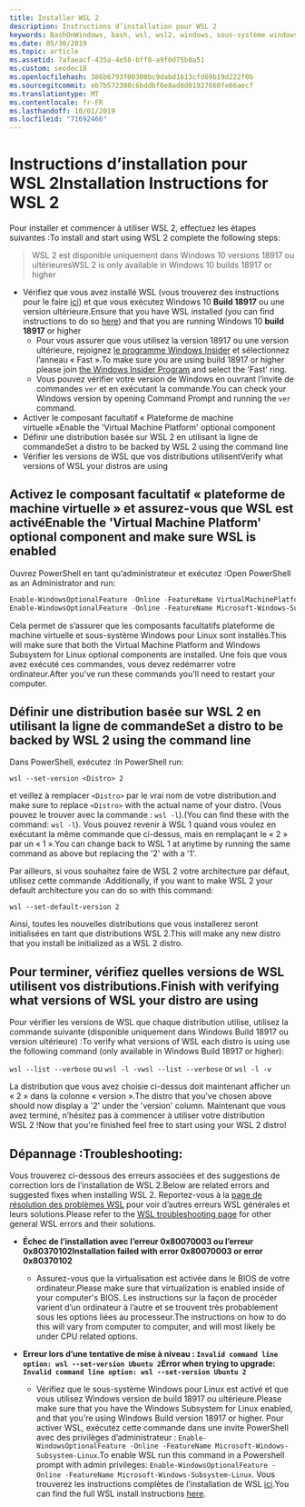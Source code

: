 ```yaml
---
title: Installer WSL 2
description: Instructions d’installation pour WSL 2
keywords: BashOnWindows, bash, wsl, wsl2, windows, sous-système windows pour linux, sous-système windows, ubuntu, debian, suse, windows 10, installation
ms.date: 05/30/2019
ms.topic: article
ms.assetid: 7afaeacf-435a-4e58-bff0-a9f0d75b8a51
ms.custom: seodec18
ms.openlocfilehash: 386b6793f00300bc9dabd1613cfd69b19d222f0b
ms.sourcegitcommit: eb7b572388c6bddbf6e8ad8d01927660fe66aecf
ms.translationtype: MT
ms.contentlocale: fr-FR
ms.lasthandoff: 10/01/2019
ms.locfileid: "71692466"
---
```

# <a name="installation-instructions-for-wsl-2"></a><span data-ttu-id="8799b-104">Instructions d’installation pour WSL 2</span><span class="sxs-lookup"><span data-stu-id="8799b-104">Installation Instructions for WSL 2</span></span>

<span data-ttu-id="8799b-105">Pour installer et commencer à utiliser WSL 2, effectuez les étapes suivantes :</span><span class="sxs-lookup"><span data-stu-id="8799b-105">To install and start using WSL 2 complete the following steps:</span></span>

> <span data-ttu-id="8799b-106">WSL 2 est disponible uniquement dans Windows 10 versions 18917 ou ultérieures</span><span class="sxs-lookup"><span data-stu-id="8799b-106">WSL 2 is only available in Windows 10 builds 18917 or higher</span></span>

- <span data-ttu-id="8799b-107">Vérifiez que vous avez installé WSL (vous trouverez des instructions pour le faire [ici](./install-win10.md)) et que vous exécutez Windows 10 **Build 18917** ou une version ultérieure.</span><span class="sxs-lookup"><span data-stu-id="8799b-107">Ensure that you have WSL installed (you can find instructions to do so [here](./install-win10.md)) and that you are running Windows 10 **build 18917** or higher</span></span>
   - <span data-ttu-id="8799b-108">Pour vous assurer que vous utilisez la version 18917 ou une version ultérieure, rejoignez [le programme Windows Insider](https://insider.windows.com/en-us/) et sélectionnez l’anneau « Fast ».</span><span class="sxs-lookup"><span data-stu-id="8799b-108">To make sure you are using build 18917 or higher please join [the Windows Insider Program](https://insider.windows.com/en-us/) and select the 'Fast' ring.</span></span> 
   - <span data-ttu-id="8799b-109">Vous pouvez vérifier votre version de Windows en ouvrant l’invite de commandes `ver` et en exécutant la commande.</span><span class="sxs-lookup"><span data-stu-id="8799b-109">You can check your Windows version by opening Command Prompt and running the `ver` command.</span></span>
- <span data-ttu-id="8799b-110">Activer le composant facultatif « Plateforme de machine virtuelle »</span><span class="sxs-lookup"><span data-stu-id="8799b-110">Enable the 'Virtual Machine Platform' optional component</span></span>
- <span data-ttu-id="8799b-111">Définir une distribution basée sur WSL 2 en utilisant la ligne de commande</span><span class="sxs-lookup"><span data-stu-id="8799b-111">Set a distro to be backed by WSL 2 using the command line</span></span>
- <span data-ttu-id="8799b-112">Vérifier les versions de WSL que vos distributions utilisent</span><span class="sxs-lookup"><span data-stu-id="8799b-112">Verify what versions of WSL your distros are using</span></span>

## <a name="enable-the-virtual-machine-platform-optional-component-and-make-sure-wsl-is-enabled"></a><span data-ttu-id="8799b-113">Activez le composant facultatif « plateforme de machine virtuelle » et assurez-vous que WSL est activé</span><span class="sxs-lookup"><span data-stu-id="8799b-113">Enable the 'Virtual Machine Platform' optional component and make sure WSL is enabled</span></span>

<span data-ttu-id="8799b-114">Ouvrez PowerShell en tant qu’administrateur et exécutez :</span><span class="sxs-lookup"><span data-stu-id="8799b-114">Open PowerShell as an Administrator and run:</span></span>

```powershell
Enable-WindowsOptionalFeature -Online -FeatureName VirtualMachinePlatform
Enable-WindowsOptionalFeature -Online -FeatureName Microsoft-Windows-Subsystem-Linux
```

<span data-ttu-id="8799b-115">Cela permet de s’assurer que les composants facultatifs plateforme de machine virtuelle et sous-système Windows pour Linux sont installés.</span><span class="sxs-lookup"><span data-stu-id="8799b-115">This will make sure that both the Virtual Machine Platform and Windows Subsystem for Linux optional components are installed.</span></span> <span data-ttu-id="8799b-116">Une fois que vous avez exécuté ces commandes, vous devez redémarrer votre ordinateur.</span><span class="sxs-lookup"><span data-stu-id="8799b-116">After you've run these commands you'll need to restart your computer.</span></span> 

## <a name="set-a-distro-to-be-backed-by-wsl-2-using-the-command-line"></a><span data-ttu-id="8799b-117">Définir une distribution basée sur WSL 2 en utilisant la ligne de commande</span><span class="sxs-lookup"><span data-stu-id="8799b-117">Set a distro to be backed by WSL 2 using the command line</span></span>

<span data-ttu-id="8799b-118">Dans PowerShell, exécutez :</span><span class="sxs-lookup"><span data-stu-id="8799b-118">In PowerShell run:</span></span>

`wsl --set-version <Distro> 2`

<span data-ttu-id="8799b-119">et veillez à remplacer `<Distro>` par le vrai nom de votre distribution.</span><span class="sxs-lookup"><span data-stu-id="8799b-119">and make sure to replace `<Distro>` with the actual name of your distro.</span></span> <span data-ttu-id="8799b-120">(Vous pouvez le trouver avec la commande : `wsl -l`).</span><span class="sxs-lookup"><span data-stu-id="8799b-120">(You can find these with the command: `wsl -l`).</span></span> <span data-ttu-id="8799b-121">Vous pouvez revenir à WSL 1 quand vous voulez en exécutant la même commande que ci-dessus, mais en remplaçant le « 2 » par un « 1 ».</span><span class="sxs-lookup"><span data-stu-id="8799b-121">You can change back to WSL 1 at anytime by running the same command as above but replacing the '2' with a '1'.</span></span>

<span data-ttu-id="8799b-122">Par ailleurs, si vous souhaitez faire de WSL 2 votre architecture par défaut, utilisez cette commande :</span><span class="sxs-lookup"><span data-stu-id="8799b-122">Additionally, if you want to make WSL 2 your default architecture you can do so with this command:</span></span>

`wsl --set-default-version 2`

<span data-ttu-id="8799b-123">Ainsi, toutes les nouvelles distributions que vous installerez seront initialisées en tant que distributions WSL 2.</span><span class="sxs-lookup"><span data-stu-id="8799b-123">This will make any new distro that you install be initialized as a WSL 2 distro.</span></span>

## <a name="finish-with-verifying-what-versions-of-wsl-your-distro-are-using"></a><span data-ttu-id="8799b-124">Pour terminer, vérifiez quelles versions de WSL utilisent vos distributions.</span><span class="sxs-lookup"><span data-stu-id="8799b-124">Finish with verifying what versions of WSL your distro are using</span></span>

<span data-ttu-id="8799b-125">Pour vérifier les versions de WSL que chaque distribution utilise, utilisez la commande suivante (disponible uniquement dans Windows Build 18917 ou version ultérieure) :</span><span class="sxs-lookup"><span data-stu-id="8799b-125">To verify what versions of WSL each distro is using use the following command (only available in Windows Build 18917 or higher):</span></span>

<span data-ttu-id="8799b-126">`wsl --list --verbose` ou `wsl -l -v`</span><span class="sxs-lookup"><span data-stu-id="8799b-126">`wsl --list --verbose` or `wsl -l -v`</span></span>

<span data-ttu-id="8799b-127">La distribution que vous avez choisie ci-dessus doit maintenant afficher un « 2 » dans la colonne « version ».</span><span class="sxs-lookup"><span data-stu-id="8799b-127">The distro that you've chosen above should now display a '2' under the 'version' column.</span></span> <span data-ttu-id="8799b-128">Maintenant que vous avez terminé, n’hésitez pas à commencer à utiliser votre distribution WSL 2 !</span><span class="sxs-lookup"><span data-stu-id="8799b-128">Now that you're finished feel free to start using your WSL 2 distro!</span></span> 

## <a name="troubleshooting"></a><span data-ttu-id="8799b-129">Dépannage :</span><span class="sxs-lookup"><span data-stu-id="8799b-129">Troubleshooting:</span></span> 

<span data-ttu-id="8799b-130">Vous trouverez ci-dessous des erreurs associées et des suggestions de correction lors de l’installation de WSL 2.</span><span class="sxs-lookup"><span data-stu-id="8799b-130">Below are related errors and suggested fixes when installing WSL 2.</span></span> <span data-ttu-id="8799b-131">Reportez-vous à la [page de résolution des problèmes WSL](troubleshooting.md) pour voir d’autres erreurs WSL générales et leurs solutions.</span><span class="sxs-lookup"><span data-stu-id="8799b-131">Please refer to the [WSL troubleshooting page](troubleshooting.md) for other general WSL errors and their solutions.</span></span>

* <span data-ttu-id="8799b-132">**Échec de l’installation avec l’erreur 0x80070003 ou l’erreur 0x80370102**</span><span class="sxs-lookup"><span data-stu-id="8799b-132">**Installation failed with error 0x80070003 or error 0x80370102**</span></span>
    * <span data-ttu-id="8799b-133">Assurez-vous que la virtualisation est activée dans le BIOS de votre ordinateur.</span><span class="sxs-lookup"><span data-stu-id="8799b-133">Please make sure that virtualization is enabled inside of your computer's BIOS.</span></span> <span data-ttu-id="8799b-134">Les instructions sur la façon de procéder varient d’un ordinateur à l’autre et se trouvent très probablement sous les options liées au processeur.</span><span class="sxs-lookup"><span data-stu-id="8799b-134">The instructions on how to do this will vary from computer to computer, and will most likely be under CPU related options.</span></span>
   
* <span data-ttu-id="8799b-135">**Erreur lors d’une tentative de mise à niveau : `Invalid command line option: wsl --set-version Ubuntu 2`**</span><span class="sxs-lookup"><span data-stu-id="8799b-135">**Error when trying to upgrade: `Invalid command line option: wsl --set-version Ubuntu 2`**</span></span>
    * <span data-ttu-id="8799b-136">Vérifiez que le sous-système Windows pour Linux est activé et que vous utilisez Windows version de build 18917 ou ultérieure.</span><span class="sxs-lookup"><span data-stu-id="8799b-136">Please make sure that you have the Windows Subsystem for Linux enabled, and that you're using Windows Build version 18917 or higher.</span></span> <span data-ttu-id="8799b-137">Pour activer WSL, exécutez cette commande dans une invite PowerShell avec des privilèges d’administrateur : `Enable-WindowsOptionalFeature -Online -FeatureName Microsoft-Windows-Subsystem-Linux`.</span><span class="sxs-lookup"><span data-stu-id="8799b-137">To enable WSL run this command in a Powershell prompt with admin privileges: `Enable-WindowsOptionalFeature -Online -FeatureName Microsoft-Windows-Subsystem-Linux`.</span></span> <span data-ttu-id="8799b-138">Vous trouverez les instructions complètes de l’installation de WSL [ici](./install-win10.md).</span><span class="sxs-lookup"><span data-stu-id="8799b-138">You can find the full WSL install instructions [here](./install-win10.md).</span></span>